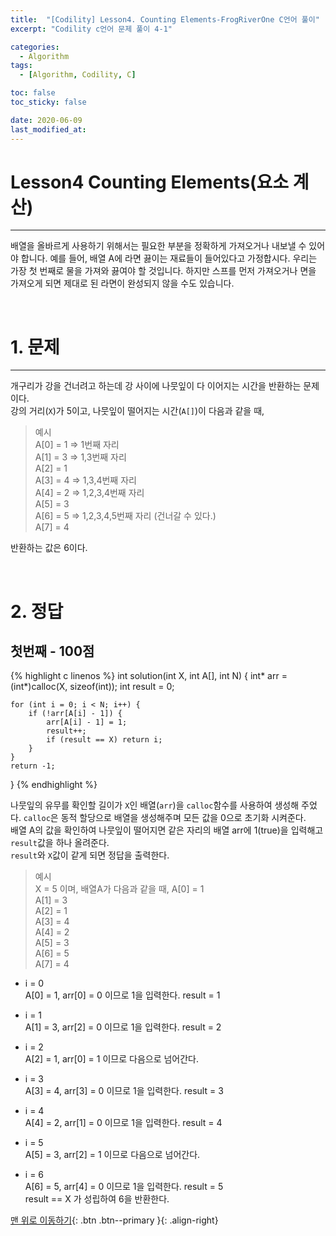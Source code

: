 ```yaml
---
title:  "[Codility] Lesson4. Counting Elements-FrogRiverOne C언어 풀이" 
excerpt: "Codility c언어 문제 풀이 4-1"

categories:
  - Algorithm
tags:
  - [Algorithm, Codility, C]

toc: false
toc_sticky: false

date: 2020-06-09
last_modified_at:
---
```

# Lesson4 Counting Elements(요소 계산)
---
배열을 올바르게 사용하기 위해서는 필요한 부분을 정확하게 가져오거나 내보낼 수 있어야 합니다. 예를 들어, 배열 A에 라면 끓이는 재료들이 들어있다고 가정합시다. 우리는 가장 첫 번째로 물을 가져와 끓여야 할 것입니다. 하지만 스프를 먼저 가져오거나 면을 가져오게 되면 제대로 된 라면이 완성되지 않을 수도 있습니다. 

<br>

# 1. 문제
---
개구리가 강을 건너려고 하는데 강 사이에 나뭇잎이 다 이어지는 시간을 반환하는 문제이다.   
 강의 거리(`X`)가 5이고, 나뭇잎이 떨어지는 시간(`A[]`)이 다음과 같을 때,   
> 예시   
A[0] = 1 => 1번째 자리  
  A[1] = 3 => 1,3번째 자리  
  A[2] = 1   
  A[3] = 4 => 1,3,4번째 자리  
  A[4] = 2 => 1,2,3,4번째 자리  
  A[5] = 3   
  A[6] = 5 => 1,2,3,4,5번째 자리 (건너갈 수 있다.)  
  A[7] = 4   

  반환하는 값은 6이다.

<br>

# 2. 정답
## 첫번째 - 100점

{% highlight c linenos %}
int solution(int X, int A[], int N) {
    int* arr = (int*)calloc(X, sizeof(int));
    int result = 0;

    for (int i = 0; i < N; i++) {
        if (!arr[A[i] - 1]) {
            arr[A[i] - 1] = 1;
            result++;
            if (result == X) return i;            
        }
    }
    return -1;
}
{% endhighlight %}

나뭇잎의 유무를 확인할 길이가 `X`인 배열(`arr`)을 `calloc`함수를 사용하여 생성해 주었다. `calloc`은 동적 할당으로 배열을 생성해주며 모든 값을 0으로 초기화 시켜준다.     
배열 A의 값을 확인하여 나뭇잎이 떨어지면 같은 자리의 배열 arr에 1(true)을 입력해고 `result`값을 하나 올려준다.   
`result`와 `X`값이 같게 되면 정답을 출력한다.   
> 예시   
  X = 5 이며, 배열A가 다음과 같을 때,
  A[0] = 1   
  A[1] = 3   
  A[2] = 1   
  A[3] = 4   
  A[4] = 2   
  A[5] = 3   
  A[6] = 5   
  A[7] = 4 

- i = 0   
A[0] = 1, arr[0] = 0 이므로 1을 입력한다. result = 1

- i = 1   
A[1] = 3, arr[2] = 0 이므로 1을 입력한다. result = 2

- i = 2   
A[2] = 1, arr[0] = 1 이므로 다음으로 넘어간다.

- i = 3   
A[3] = 4, arr[3] = 0 이므로 1을 입력한다. result = 3

- i = 4   
A[4] = 2, arr[1] = 0 이므로 1을 입력한다. result = 4

- i = 5   
A[5] = 3, arr[2] = 1 이므로 다음으로 넘어간다.

- i = 6   
A[6] = 5, arr[4] = 0 이므로 1을 입력한다. result = 5   
result == X 가 성립하여 6을 반환한다.

[맨 위로 이동하기](#){: .btn .btn--primary }{: .align-right}